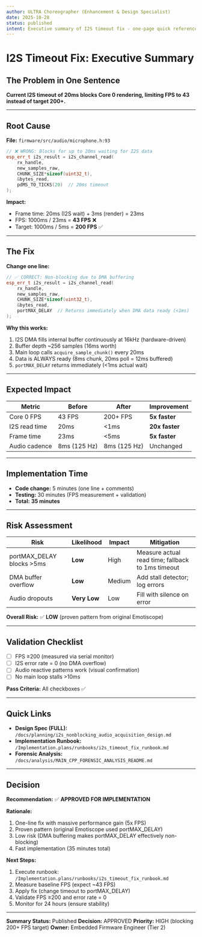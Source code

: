 ```yaml
---
author: ULTRA Choreographer (Enhancement & Design Specialist)
date: 2025-10-28
status: published
intent: Executive summary of I2S timeout fix - one-page quick reference for rapid decision-making
---
```


# I2S Timeout Fix: Executive Summary

## The Problem in One Sentence

**Current I2S timeout of 20ms blocks Core 0 rendering, limiting FPS to 43 instead of target 200+.**

---

## Root Cause

**File:** `firmware/src/audio/microphone.h:93`

```cpp
// ❌ WRONG: Blocks for up to 20ms waiting for I2S data
esp_err_t i2s_result = i2s_channel_read(
    rx_handle,
    new_samples_raw,
    CHUNK_SIZE*sizeof(uint32_t),
    &bytes_read,
    pdMS_TO_TICKS(20)  // 20ms timeout
);
```

**Impact:**
- Frame time: 20ms (I2S wait) + 3ms (render) = 23ms
- FPS: 1000ms / 23ms = **43 FPS** ❌
- Target: 1000ms / 5ms = **200 FPS** ✅

---

## The Fix

**Change one line:**

```cpp
// ✅ CORRECT: Non-blocking due to DMA buffering
esp_err_t i2s_result = i2s_channel_read(
    rx_handle,
    new_samples_raw,
    CHUNK_SIZE*sizeof(uint32_t),
    &bytes_read,
    portMAX_DELAY  // Returns immediately when DMA data ready (<1ms)
);
```

**Why this works:**
1. I2S DMA fills internal buffer continuously at 16kHz (hardware-driven)
2. Buffer depth ~256 samples (16ms worth)
3. Main loop calls `acquire_sample_chunk()` every 20ms
4. Data is ALWAYS ready (8ms chunk, 20ms poll = 12ms buffered)
5. `portMAX_DELAY` returns immediately (<1ms actual wait)

---

## Expected Impact

| Metric | Before | After | Improvement |
|--------|--------|-------|-------------|
| Core 0 FPS | 43 FPS | 200+ FPS | **5x faster** |
| I2S read time | 20ms | <1ms | **20x faster** |
| Frame time | 23ms | <5ms | **5x faster** |
| Audio cadence | 8ms (125 Hz) | 8ms (125 Hz) | Unchanged |

---

## Implementation Time

- **Code change:** 5 minutes (one line + comments)
- **Testing:** 30 minutes (FPS measurement + validation)
- **Total:** **35 minutes**

---

## Risk Assessment

| Risk | Likelihood | Impact | Mitigation |
|------|-----------|--------|------------|
| portMAX_DELAY blocks >5ms | **Low** | High | Measure actual read time; fallback to 1ms timeout |
| DMA buffer overflow | **Low** | Medium | Add stall detector; log errors |
| Audio dropouts | **Very Low** | Low | Fill with silence on error |

**Overall Risk:** ✅ **LOW** (proven pattern from original Emotiscope)

---

## Validation Checklist

- [ ] FPS ≥200 (measured via serial monitor)
- [ ] I2S error rate = 0 (no DMA overflow)
- [ ] Audio reactive patterns work (visual confirmation)
- [ ] No main loop stalls >10ms

**Pass Criteria:** All checkboxes ✅

---

## Quick Links

- **Design Spec (FULL):** `/docs/planning/i2s_nonblocking_audio_acquisition_design.md`
- **Implementation Runbook:** `/Implementation.plans/runbooks/i2s_timeout_fix_runbook.md`
- **Forensic Analysis:** `/docs/analysis/MAIN_CPP_FORENSIC_ANALYSIS_README.md`

---

## Decision

**Recommendation:** ✅ **APPROVED FOR IMPLEMENTATION**

**Rationale:**
1. One-line fix with massive performance gain (5x FPS)
2. Proven pattern (original Emotiscope used portMAX_DELAY)
3. Low risk (DMA buffering makes portMAX_DELAY effectively non-blocking)
4. Fast implementation (35 minutes total)

**Next Steps:**
1. Execute runbook: `/Implementation.plans/runbooks/i2s_timeout_fix_runbook.md`
2. Measure baseline FPS (expect ~43 FPS)
3. Apply fix (change timeout to portMAX_DELAY)
4. Validate FPS ≥200 and error rate = 0
5. Monitor for 24 hours (ensure stability)

---

**Summary Status:** Published
**Decision:** APPROVED
**Priority:** HIGH (blocking 200+ FPS target)
**Owner:** Embedded Firmware Engineer (Tier 2)
